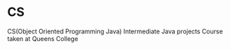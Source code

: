 # CS
CS(Object Oriented Programming Java) 
Intermediate Java projects
Course taken at Queens College 
